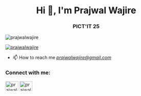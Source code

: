 <h1 align="center">Hi 👋, I'm Prajwal Wajire</h1>
<h3 align="center">PICT'IT 25</h3>

<p align="left"> <img src="https://komarev.com/ghpvc/?username=prajwalwajire&label=Profile%20views&color=0e75b6&style=flat" alt="prajwalwajire" /> </p>

<p align="left"> <a href="https://github.com/ryo-ma/github-profile-trophy"><img src="https://github-profile-trophy.vercel.app/?username=prajwalwajire" alt="prajwalwajire" /></a> </p>

- 📫 How to reach me *prajwalwajire@gmail.com*

<h3 align="left">Connect with me:</h3>
<p align="left">
<a href="https://www.linkedin.com/in/prajwal-wajire-188960238" target="blank"><img align="center" src="https://raw.githubusercontent.com/rahuldkjain/github-profile-readme-generator/master/src/images/icons/Social/linked-in-alt.svg" alt="prajwal-wajire-188960238" height="30" width="40" /></a>
<a href="https://www.codechef.com/users/prajwal1919" target="blank"><img align="center" src="https://cdn.jsdelivr.net/npm/simple-icons@3.1.0/icons/codechef.svg" alt="prajwalwajire" height="30" width="40" /></a>

